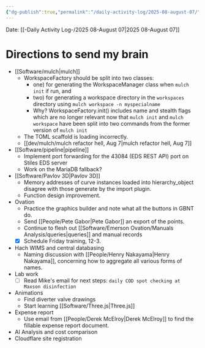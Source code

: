 ```yaml
---
{"dg-publish":true,"permalink":"/daily-activity-log/2025-08-august-07/","noteIcon":"","created":"2025-08-07T11:26:27.369-05:00"}
---
```


Date: [[-Daily Activity Log-/2025 08-August 07\|2025 08-August 07]]

# Directions to send my brain
- [[Software/mulch\|mulch]]
	- WorkspaceFactory should be split into two classes: 
		- one) for generating the WorkspaceManager class when `mulch init` if run, and 
		- two) for generating a workspace directory in the `workspaces` directory using `mulch workspace -n myspecialname`
		- Why? WorkspaceFactory.init() includes name and stealth flags which are no longer relevant now that `mulch init` and `mulch workspace` have been split into two commands from the former version of `mulch init`
	- The TOML scaffold is loading incorrectly. 
	- [[dev/mulch/mulch refactor hell, Aug 7\|mulch refactor hell, Aug 7]]
- [[Software/pipeline\|pipeline]]
	- Implement port forwarding for the 43084 (EDS REST API) port on Stiles EDS server
	- Work on the MariaDB fallback?
- [[Software/Pavlov 3D\|Pavlov 3D]]
	- Memory addresses of curve instances loaded into hierarchy_object disagree with those generate by the import plugin.
	- Function design improvement.
- Ovation
	- Practice the graphics builder and note what all the buttons in GBNT do.
	- Send [[People/Pete Gabor\|Pete Gabor]] an export of the points.
	- Continue to flesh out [[Software/Emerson Ovation/Manuals Analysis/queries\|queries]] and manual records
	- [x] Schedule Friday training, 12-3.
- Hach WIMS and central databasing
	- Naming discussion with [[People/Henry Nakayama\|Henry Nakayama]], concerning how to aggregate all various forms of names.
- Lab work
	- [ ] Read Mike's email for next steps: `daily COD spot checking at Maxson disinfection`
- Animations
	- Find diverter valve drawings
	- Start learning [[Software/Three.js\|Three.js]]
- Expense report
	- Use email from [[People/Derek McElroy\|Derek McElroy]] to find the fillable expense report document.
- AI Analysis and cost comparison
- Cloudflare site registration
	